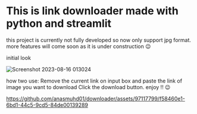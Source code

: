# This is link downloader made with python and streamlit

this project is currently not fully developed so now only support 
jpg format. more features will come soon as it is under construction
😉

initial look 

![Screenshot 2023-08-16 013024](https://github.com/anasmuhd01/downloader/assets/97117799/963119eb-30e1-4d13-a9fa-00f5e9d1f520)

how two use:
Remove the current link on input box and paste the link of image you want to download
Click the download button. enjoy !! 😉


https://github.com/anasmuhd01/downloader/assets/97117799/f58460e1-6bd1-44c5-9cd5-84de00139289


